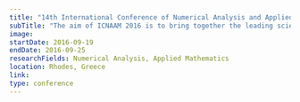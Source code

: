 ```yaml
---
title: "14th International Conference of Numerical Analysis and Applied Mathematics"
subTitle: "The aim of ICNAAM 2016 is to bring together the leading scientists of the international Numerical and  Applied Mathematics community and to attract original research papers of very high quality."
image:
startDate: 2016-09-19
endDate: 2016-09-25
researchFields: Numerical Analysis, Applied Mathematics
location: Rhodes, Greece
link: 
type: conference
---
```

